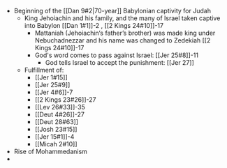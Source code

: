 
- Beginning of the [[Dan 9#2|70-year]] Babylonian captivity for Judah
	- King Jehoiachin and his family, and the many of Israel taken captive into Babylon [[Dan 1#1]]-2 , [[2 Kings 24#10]]-17
		- Mattaniah (Jehoiachin‘s father’s brother) was made king under Nebuchadnezzar and his name was changed to Zedekiah [[2 Kings 24#10]]-17
		- God's word comes to pass against Israel: [[Jer 25#8]]-11
			- God tells Israel to accept the punishment: [[Jer 27]]
	- Fulfillment of:
		- [[Jer 1#15]]
		- [[Jer 25#9]]
		- [[Jer 4#6]]-7
		- [[2 Kings 23#26]]-27
		- [[Lev 26#33]]-35
		- [[Deut 4#26]]-27
		- [[Deut 28#63]]
		- [[Josh 23#15]]
		- [[Jer 15#1]]-4
		- [[Micah 2#10]]
- Rise of Mohammedanism
- 
